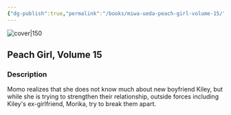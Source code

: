 ```yaml
---
{"dg-publish":true,"permalink":"/books/miwa-ueda-peach-girl-volume-15/","title":"\"Peach Girl, Volume 15\"","tags":["manga","romance"]}
---
```




![cover|150](http://books.google.com/books/content?id=Gh5sDwAAQBAJ&printsec=frontcover&img=1&zoom=1&edge=curl&source=gbs_api)

## Peach Girl, Volume 15

### Description

Momo realizes that she does not know much about new boyfriend Kiley, but while she is trying to strengthen their relationship, outside forces including Kiley's ex-girlfriend, Morika, try to break them apart.
```
